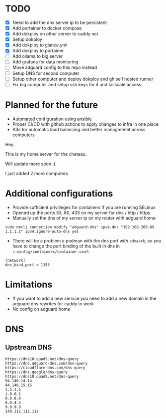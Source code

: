 # TODO

- [x] Need to add the dns server ip to be persistent
- [x] Add portainer to docker compose
- [x] Add dokploy on other server to caddy net
- [x] Setup dokploy
- [x] Add dokploy to glance.yml
- [x] Add dokploy to portainer
- [ ] Add ollama to big server
- [ ] Add grafana for data monitoring
- [ ] Move adguard config to this repo instead
- [ ] Setup DNS for second computer
- [ ] Setup other computer and deploy dokploy and gh self hosted runner
- [ ] Fix big computer and setup ssh keys for it and tailscale access.

# Planned for the future

- Automated configuration using ansible
- Proper CI/CD with github actions to apply changes to infra in one place
- K3s for automatic load balancing and better managmenet across computers

Hey.

This is my home server for the chateau.

Will update more soon :).

I just added 2 more computers.

# Additional configurations

- Provide sufficient privilleges for containers if you are running SELinux
- Opened up the ports 53, 80, 433 on my server for dns / http / https
- Manually set the dns of my server ip on my router with adguard home:
```
sudo nmcli connection modify "adguard-dns" ipv4.dns "192.168.200.69 1.1.1.1" ipv4.ignore-auto-dns yes
```
- There will be a problem a podman with the dns port with `advaark`, so you have to change the port binding of the built in dns in `/.config/containers/container.conf`:
```
[network]
dns_bind_port = 1153
```

# Limitations

- If you want to add a new service you need to add a new domain in the adguard dns rewrites for caddy to work
- No config on adguard home

# DNS

## Upstream DNS

```
https://dns10.quad9.net/dns-query
https://dns.adguard-dns.com/dns-query
https://cloudflare-dns.com/dns-query
https://dns.google/dns-query
https://dns10.quad9.net/dns-query
94.140.14.14
94.140.15.15
1.1.1.1
1.0.0.1
8.8.8.8
8.8.4.4
9.9.9.9
149.112.112.112
```